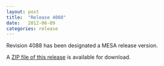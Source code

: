 ```yaml
---
layout: post
title:  "Release 4088"
date:   2012-06-09
categories: release
---
```


Revision 4088 has been designated a MESA release version.


A [ZIP file of this release][zip] is available for download.

[zip]:http://sourceforge.net/projects/mesa/files/releases/mesa-r4088.zip/download
